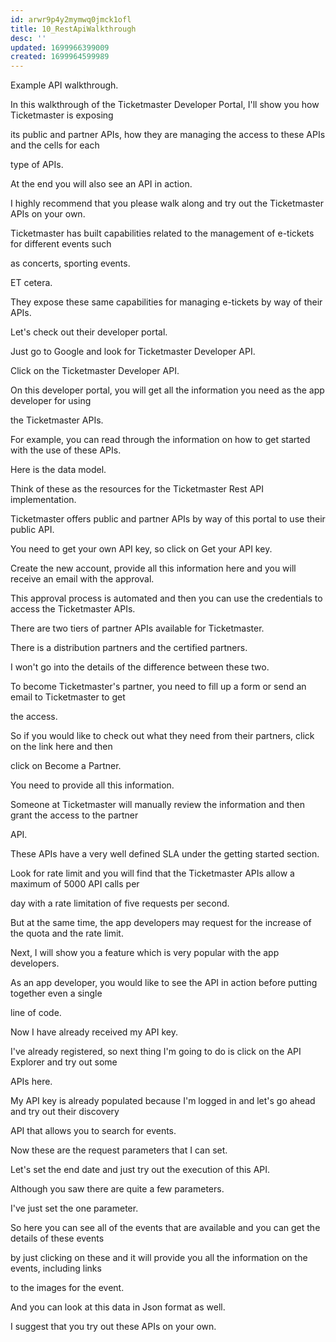```yaml
---
id: arwr9p4y2mymwq0jmck1ofl
title: 10_RestApiWalkthrough
desc: ''
updated: 1699966399009
created: 1699964599989
---
```

Example API walkthrough.

In this walkthrough of the Ticketmaster Developer Portal, I'll show you how Ticketmaster is exposing

its public and partner APIs, how they are managing the access to these APIs and the cells for each

type of APIs.

At the end you will also see an API in action.

I highly recommend that you please walk along and try out the Ticketmaster APIs on your own.

Ticketmaster has built capabilities related to the management of e-tickets for different events such

as concerts, sporting events.

ET cetera.

They expose these same capabilities for managing e-tickets by way of their APIs.

Let's check out their developer portal.

Just go to Google and look for Ticketmaster Developer API.

Click on the Ticketmaster Developer API.

On this developer portal, you will get all the information you need as the app developer for using

the Ticketmaster APIs.

For example, you can read through the information on how to get started with the use of these APIs.

Here is the data model.

Think of these as the resources for the Ticketmaster Rest API implementation.

Ticketmaster offers public and partner APIs by way of this portal to use their public API.

You need to get your own API key, so click on Get your API key.

Create the new account, provide all this information here and you will receive an email with the approval.

This approval process is automated and then you can use the credentials to access the Ticketmaster APIs.

There are two tiers of partner APIs available for Ticketmaster.

There is a distribution partners and the certified partners.

I won't go into the details of the difference between these two.

To become Ticketmaster's partner, you need to fill up a form or send an email to Ticketmaster to get

the access.

So if you would like to check out what they need from their partners, click on the link here and then

click on Become a Partner.

You need to provide all this information.

Someone at Ticketmaster will manually review the information and then grant the access to the partner

API.

These APIs have a very well defined SLA under the getting started section.

Look for rate limit and you will find that the Ticketmaster APIs allow a maximum of 5000 API calls per

day with a rate limitation of five requests per second.

But at the same time, the app developers may request for the increase of the quota and the rate limit.

Next, I will show you a feature which is very popular with the app developers.

As an app developer, you would like to see the API in action before putting together even a single

line of code.

Now I have already received my API key.

I've already registered, so next thing I'm going to do is click on the API Explorer and try out some

APIs here.

My API key is already populated because I'm logged in and let's go ahead and try out their discovery

API that allows you to search for events.

Now these are the request parameters that I can set.

Let's set the end date and just try out the execution of this API.

Although you saw there are quite a few parameters.

I've just set the one parameter.

So here you can see all of the events that are available and you can get the details of these events

by just clicking on these and it will provide you all the information on the events, including links

to the images for the event.

And you can look at this data in Json format as well.

I suggest that you try out these APIs on your own.